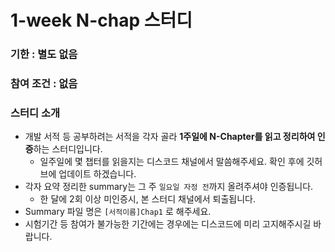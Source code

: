 # 1-week N-chap 스터디


### 기한 : 별도 없음
### 참여 조건 : 없음
### 스터디 소개
- 개발 서적 등 공부하려는 서적을 각자 골라 **1주일에 N-Chapter를 읽고 정리하여 인증**하는 스터디입니다.
  - 일주일에 몇 챕터를 읽을지는 디스코드 채널에서 말씀해주세요. 확인 후에 깃허브에 업데이트 하겠습니다.
- 각자 요약 정리한 summary는 그 주 `일요일 자정 전`까지 올려주셔야 인증됩니다.
  - 한 달에 2회 이상 미인증시, 본 스터디 채널에서 퇴출됩니다.
- Summary 파일 명은 `[서적이름]Chap1` 로 해주세요.
- 시험기간 등 참여가 불가능한 기간에는 경우에는 디스코드에 미리 고지해주시길 바랍니다.
